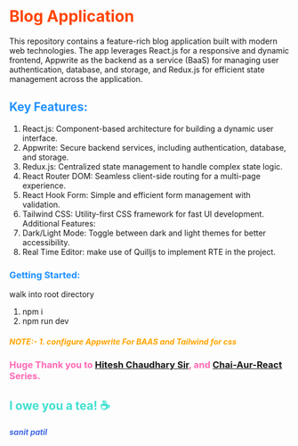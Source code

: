 
# <b><span style="color:#FF4500;">Blog Application</span></b>
This repository contains a feature-rich blog application built with modern web technologies. The app leverages React.js for a responsive and dynamic frontend, Appwrite as the backend as a service (BaaS) for managing user authentication, database, and storage, and Redux.js for efficient state management across the application.

## <span style="color:#1E90FF">Key Features:</span>
1. React.js: Component-based architecture for building a dynamic user interface.
2. Appwrite: Secure backend services, including authentication, database, and storage.
3. Redux.js: Centralized state management to handle complex state logic.
4. React Router DOM: Seamless client-side routing for a multi-page experience.
5. React Hook Form: Simple and efficient form management with validation.
6. Tailwind CSS: Utility-first CSS framework for fast UI development.
Additional Features:
7. Dark/Light Mode: Toggle between dark and light themes for better accessibility.
8. Real Time Editor: make use of Quilljs to implement RTE in the project.




### <span style="color:#1E90FF"> Getting Started:</span>
walk into root directory 
1. npm i 
2. npm run dev

##### <b> <span style="color:#FFA500">NOTE:- 1. configure Appwrite For BAAS and Tailwind for css</span></b>



### <b><span style="color:#FF69B4"> Huge Thank you to [Hitesh Chaudhary Sir](https://github.com/hiteshchoudhary), and [Chai-Aur-React](https://youtube.com/playlist?list=PLu71SKxNbfoDqgPchmvIsL4hTnJIrtige&si=1x2Zo21gEdKkB1lo) Series. </span>
## <span style="color:#40E0D0"> I owe you a tea! ☕ </span>
</b>

<i><b><span style="color:#4169E1"> sanit patil </span></b></i>
